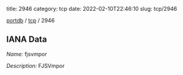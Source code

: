 title: 2946
category: tcp
date: 2022-02-10T22:46:10
slug: tcp/2946

[portdb](/) / [tcp](/category/tcp.html) / 2946


## IANA Data

_Name:_ fjsvmpor

_Description:_ FJSVmpor

